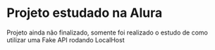 # Projeto estudado na Alura
Projeto ainda não finalizado, somente foi realizado o estudo de como utilizar uma Fake API rodando LocalHost
